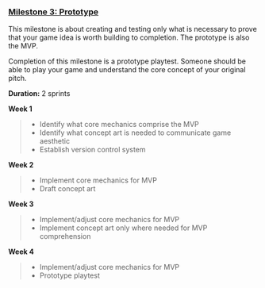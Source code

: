 ### [Milestone 3: Prototype](milestone3.md)

This milestone is about creating and testing only what is necessary to prove that your game idea is worth building to completion. The prototype is also the MVP.

Completion of this milestone is a prototype playtest. Someone should be able to play your game and understand the core concept of your original pitch.

**Duration:** 2 sprints

**Week 1**
>   - Identify what core mechanics comprise the MVP
>   - Identify what concept art is needed to communicate game aesthetic
>   - Establish version control system

**Week 2**
>   - Implement core mechanics for MVP
>   - Draft concept art

**Week 3**
>   - Implement/adjust core mechanics for MVP
>   - Implement concept art only where needed for MVP comprehension

**Week 4**
>   - Implement/adjust core mechanics for MVP
>   - Prototype playtest